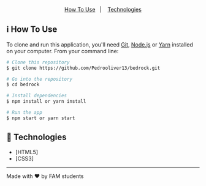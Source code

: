 <p align="center">
  <a href="#information_source-how-to-use">How To Use</a>&nbsp;&nbsp;&nbsp;|&nbsp;&nbsp;&nbsp;
  <a href="#rocket-technologies">Technologies</a>
</p>

## :information_source: How To Use

To clone and run this application, you'll need [Git](https://git-scm.com), [Node.js](https://nodejs.org/en/) or [Yarn](https://yarnpkg.com/getting-started) installed on your computer. From your command line:

```bash
# Clone this repository
$ git clone https://github.com/Pedrooliver13/bedrock.git

# Go into the repository
$ cd bedrock

# Install dependencies
$ npm install or yarn install

# Run the app
$ npm start or yarn start
```


## :rocket: Technologies

-  [HTML5]
-  [CSS3]

---

Made with ♥ by FAM students
